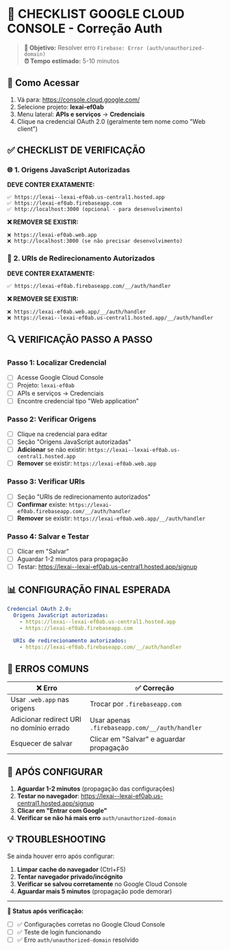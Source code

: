 # 🔧 CHECKLIST GOOGLE CLOUD CONSOLE - Correção Auth

> **🎯 Objetivo:** Resolver erro `Firebase: Error (auth/unauthorized-domain)`  
> **⏰ Tempo estimado:** 5-10 minutos

## 📍 **Como Acessar**

1. Vá para: https://console.cloud.google.com/
2. Selecione projeto: **lexai-ef0ab**
3. Menu lateral: **APIs e serviços** → **Credenciais**
4. Clique na credencial OAuth 2.0 (geralmente tem nome como "Web client")

## ✅ **CHECKLIST DE VERIFICAÇÃO**

### 🌐 **1. Origens JavaScript Autorizadas**

**DEVE CONTER EXATAMENTE:**
```
✅ https://lexai--lexai-ef0ab.us-central1.hosted.app
✅ https://lexai-ef0ab.firebaseapp.com
✅ http://localhost:3000 (opcional - para desenvolvimento)
```

**❌ REMOVER SE EXISTIR:**
```
❌ https://lexai-ef0ab.web.app
❌ http://localhost:3000 (se não precisar desenvolvimento)
```

### 🔄 **2. URIs de Redirecionamento Autorizados**

**DEVE CONTER EXATAMENTE:**
```
✅ https://lexai-ef0ab.firebaseapp.com/__/auth/handler
```

**❌ REMOVER SE EXISTIR:**
```
❌ https://lexai-ef0ab.web.app/__/auth/handler
❌ https://lexai--lexai-ef0ab.us-central1.hosted.app/__/auth/handler
```

## 🔍 **VERIFICAÇÃO PASSO A PASSO**

### **Passo 1: Localizar Credencial**
- [ ] Acesse Google Cloud Console
- [ ] Projeto: `lexai-ef0ab`
- [ ] APIs e serviços → Credenciais
- [ ] Encontre credencial tipo "Web application"

### **Passo 2: Verificar Origens**
- [ ] Clique na credencial para editar
- [ ] Seção "Origens JavaScript autorizadas"
- [ ] **Adicionar** se não existir: `https://lexai--lexai-ef0ab.us-central1.hosted.app`
- [ ] **Remover** se existir: `https://lexai-ef0ab.web.app`

### **Passo 3: Verificar URIs**
- [ ] Seção "URIs de redirecionamento autorizados"
- [ ] **Confirmar** existe: `https://lexai-ef0ab.firebaseapp.com/__/auth/handler`
- [ ] **Remover** se existir: `https://lexai-ef0ab.web.app/__/auth/handler`

### **Passo 4: Salvar e Testar**
- [ ] Clicar em "Salvar"
- [ ] Aguardar 1-2 minutos para propagação
- [ ] Testar: https://lexai--lexai-ef0ab.us-central1.hosted.app/signup

## 📊 **CONFIGURAÇÃO FINAL ESPERADA**

```yaml
Credencial OAuth 2.0:
  Origens JavaScript autorizadas:
    - https://lexai--lexai-ef0ab.us-central1.hosted.app
    - https://lexai-ef0ab.firebaseapp.com
    
  URIs de redirecionamento autorizados:
    - https://lexai-ef0ab.firebaseapp.com/__/auth/handler
```

## 🚨 **ERROS COMUNS**

| ❌ Erro | ✅ Correção |
|---------|-------------|
| Usar `.web.app` nas origens | Trocar por `.firebaseapp.com` |
| Adicionar redirect URI no domínio errado | Usar apenas `.firebaseapp.com/__/auth/handler` |
| Esquecer de salvar | Clicar em "Salvar" e aguardar propagação |

## 🔄 **APÓS CONFIGURAR**

1. **Aguardar 1-2 minutos** (propagação das configurações)
2. **Testar no navegador**: https://lexai--lexai-ef0ab.us-central1.hosted.app/signup
3. **Clicar em "Entrar com Google"**
4. **Verificar se não há mais erro** `auth/unauthorized-domain`

## 💡 **TROUBLESHOOTING**

Se ainda houver erro após configurar:

1. **Limpar cache do navegador** (Ctrl+F5)
2. **Tentar navegador privado/incógnito**
3. **Verificar se salvou corretamente** no Google Cloud Console
4. **Aguardar mais 5 minutos** (propagação pode demorar)

---

**📝 Status após verificação:**
- [ ] ✅ Configurações corretas no Google Cloud Console
- [ ] ✅ Teste de login funcionando
- [ ] ✅ Erro `auth/unauthorized-domain` resolvido